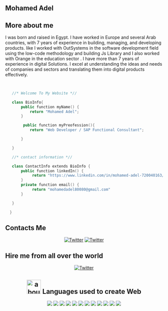
## Mohamed Adel

## More about me


I was born and raised in Egypt. I have worked in Europe and several Arab countries, with 7 years of experience in building, managing, and developing products. like I worked with OutSystems in the software development field using the low-code methodology and building Js Library and I also worked with Orange in the education sector . 
I have more than 7 years of experience in digital Solutions. I excel at understanding the ideas and needs of companies and sectors and translating them into digital products effectively.

 ```kotlin
    
    
    //* Welcome To My Website *//

    class BioInfo{
        public function myName() {
            return "Mohamed Adel";
        }

         public function myPreofession(){
            return "Web Developer / SAP Functional Consultant";

        }

    }

    //* contact information *//

    class ContactInfo extends BioInfo {
        public function linkedIn() {
             return "https://www.linkedin.com/in/mohamed-adel-720040163/";
        }
        private function email() {
             return "mohamedadel80080@gmail.com"
        }

    }

   }
```

##  Contacts Me
<div align="center">
 <a href="https://twitter.com/Mohamed800803"><img alt="Twitter" src="https://img.shields.io/badge/Twitter-1DA1F2?style=for-the-badge&logo=twitter&logoColor=white"></a>
 <a href="https://www.linkedin.com/in/mohamed-adel-720040163/"><img alt="Twitter" src="https://img.shields.io/badge/LinkedIn-0077B5?style=for-the-badge&logo=linkedin&logoColor=white"></a>


 </div>

 ##  Hire me from all over the world
<div align="center">
 <a href="https://www.freelancer.com/u/reconnect176"><img alt="Twitter" src="https://img.shields.io/badge/Freelancer-29B2FE?style=for-the-badge&logo=Freelancer&logoColor=white"></a>




 

 


## <img width="45" alt="about" src="https://cdn-icons-png.flaticon.com/512/868/868786.png"> Languages used to create Web
<div align="center">

<img src="https://img.shields.io/badge/html5-%23E34F26.svg?style=for-the-badge&logo=html5&logoColor=white">

<img src="https://img.shields.io/badge/css3-%231572B6.svg?style=for-the-badge&logo=css3&logoColor=white">

<img src="https://img.shields.io/badge/javascript-%23323330.svg?style=for-the-badge&logo=javascript&logoColor=%23F7DF1E">

<img src="https://img.shields.io/badge/bootstrap-%23563D7C.svg?style=for-the-badge&logo=bootstrap&logoColor=white">
 
<img src="https://img.shields.io/badge/python-3670A0?style=for-the-badge&logo=python&logoColor=ffdd54">



<img src="https://img.shields.io/badge/jquery-%230769AD.svg?style=for-the-badge&logo=jquery&logoColor=white">
<img src="https://img.shields.io/badge/php-%230769AD.svg?style=for-the-badge&logo=php&logoColor=white">
<img src="https://img.shields.io/badge/laravel-%230769AD.svg?style=for-the-badge&logo=laravel&logoColor=white">
<img src="https://img.shields.io/badge/django-%23092E20.svg?style=for-the-badge&logo=django&logoColor=white">






<img src="https://img.shields.io/badge/rxjs-%23B7178C.svg?style=for-the-badge&logo=reactivex&logoColor=white">






<img src="https://img.shields.io/badge/git-%23F05033.svg?style=for-the-badge&logo=git&logoColor=white">


<img src="https://img.shields.io/badge/mysql-%2300f.svg?style=for-the-badge&logo=mysql&logoColor=white">
</div>












